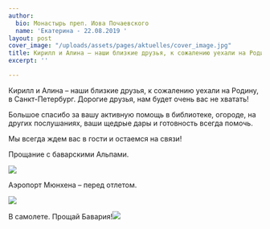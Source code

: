 ```yaml
---
author:
  bio: Монастырь преп. Иова Почаевского
  name: 'Екатерина - 22.08.2019 '
layout: post
cover_image: "/uploads/assets/pages/aktuelles/cover_image.jpg"
title: Кирилл и Алина – наши близкие друзья, к сожалению уехали на Родину, в Санкт-Петербург.
excerpt: ''

---
```

Кирилл и Алина – наши близкие друзья, к сожалению уехали на Родину, в Санкт-Петербург. Дорогие друзья, нам будет очень вас не хватать!

Большое спасибо за вашу активную помощь в библиотеке, огороде, на других послушаниях, ваши щедрые дары и готовность всегда помочь.

Мы всегда ждем вас в гости и остаемся на связи!

Прощание с баварскими Альпами.

![](https://res.cloudinary.com/hiobmon/image/upload/v1569154639/media/2019/9c05a227-04f4-411f-9ea6-30e8ee280b86_bzwfcp.jpg)

Аэропорт Мюнхена – перед отлетом.

![](https://res.cloudinary.com/hiobmon/image/upload/v1569154673/media/2019/35a5e6bd-2a51-4569-9a0f-3e44729d4e31_jwgrae.jpg)

В самолете. Прощай Бавария!![](https://res.cloudinary.com/hiobmon/image/upload/v1569154697/media/2019/9550ed7a-1627-49d3-8ee3-b40418cfa8cc_hs2jo2.jpg)